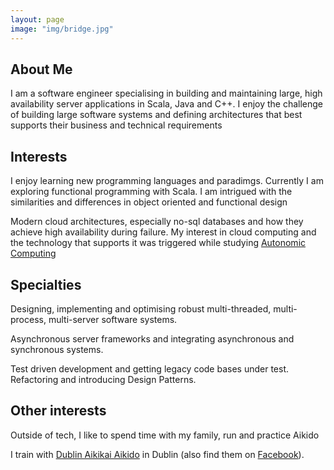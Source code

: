 ```yaml
---
layout: page
image: "img/bridge.jpg"
---
```


## About Me

I am a software engineer specialising in building and maintaining large, high availability server applications in Scala, Java and C++. I enjoy the challenge of building large software systems and defining architectures that best supports their business and technical requirements

## Interests

I enjoy learning new programming languages and paradimgs. Currently I am exploring functional programming with Scala. I am intrigued with the similarities and differences in object oriented and functional design

Modern cloud architectures, especially no-sql databases and how they achieve high availability during failure. My interest in cloud computing and the technology that supports it was triggered while studying [Autonomic Computing](http://www.research.ibm.com/autonomic/research/papers/AC_Vision_Computer_Jan_2003.pdf)

## Specialties

Designing, implementing and optimising robust multi-threaded, multi-process, multi-server software systems.

Asynchronous server frameworks and integrating asynchronous and synchronous systems.

Test driven development and getting legacy code bases under test. Refactoring and introducing Design Patterns. 

## Other interests

Outside of tech, I like to spend time with my family, run and practice Aikido

I train with [Dublin Aikikai Aikido](http://dublinaikido.com) in Dublin (also find them on [Facebook](https://www.facebook.com/DublinAikido)).
